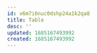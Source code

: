 ```yaml
---
id: v6m7i6nuc0dshp24a1k2qa8
title: Table
desc: ''
updated: 1685167493992
created: 1685167493992
---
```

